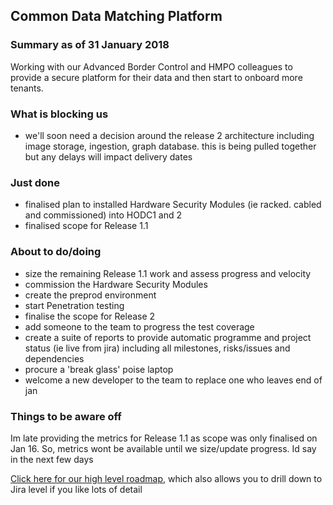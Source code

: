 ## Common Data Matching Platform

### Summary as of 31 January 2018
Working with our Advanced Border Control and HMPO colleagues to provide a secure platform for their data and then start to onboard more tenants.

### What is blocking us
- we'll soon need a decision around the release 2 architecture including image storage, ingestion, graph database. this is being pulled together but any delays will impact delivery dates

### Just done
- finalised plan to installed Hardware Security Modules (ie racked. cabled and commissioned) into HODC1 and 2
- finalised scope for Release 1.1

### About to do/doing
- size the remaining Release 1.1 work and assess progress and velocity
- commission the Hardware Security Modules
- create the preprod environment
- start Penetration testing
- finalise the scope for Release 2
- add someone to the team to progress the test coverage
- create a suite of reports to provide automatic programme and project status (ie live from jira) including all milestones, risks/issues and dependencies
- procure a 'break glass' poise laptop
- welcome a new developer to the team to replace one who leaves end of jan

### Things to be aware off
Im late providing the metrics for Release 1.1 as scope was only finalised on Jan 16. So, metrics wont be available until we size/update progress. Id say in the next few days

[Click here for our high level roadmap](https://collaboration.homeoffice.gov.uk/display/CDP/A.+Roadmap), which also allows you to drill down to Jira level if you like lots of detail
